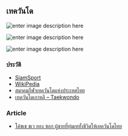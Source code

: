 
## เทควันโด


![enter image description here](https://i.pinimg.com/564x/63/f6/f1/63f6f1641e81fc651a0d7ff7261ebc56.jpg)

![enter image description here](https://i.pinimg.com/564x/01/69/e8/0169e80a52097d273b25d9523d7da59c.jpg)


![enter image description here](https://i0.wp.com/goodlifeupdate.com/app/uploads/2015/10/%E0%B8%9B%E0%B8%81-%E0%B9%82%E0%B8%84%E0%B9%89%E0%B8%8A%E0%B9%80%E0%B8%8A.jpg?w=846)

### ประวัติ

- [SiamSport](https://www.siamsporttalk.com/th/entertainment/sport/158-%E0%B9%80%E0%B8%97%E0%B8%84%E0%B8%A7%E0%B8%B1%E0%B8%99%E0%B9%82%E0%B8%94/history-taekwondo/745-history-taekwondo.html)
- [WikiPedia](https://th.wikipedia.org/wiki/%E0%B9%80%E0%B8%97%E0%B8%84%E0%B8%A7%E0%B8%B1%E0%B8%99%E0%B9%82%E0%B8%94)
- [สมาคมกีฬาเทควันโดแห่งประเทศไทย](https://www.tkd.or.th/about/tkdt)
- [เทควันโดเกาหลี – Taekwondo](https://www.chilloutkorea.com/taekwondo/)

### Article
- [โค้ชเช ชเว ยอง ซอก ผู้ชายที่ทุ่มเททั้งชีวิตให้เทควันโดไทย](https://goodlifeupdate.com/inspiration/1326.html)


<!--stackedit_data:
eyJoaXN0b3J5IjpbLTE5NjM2NTgxNDhdfQ==
-->
